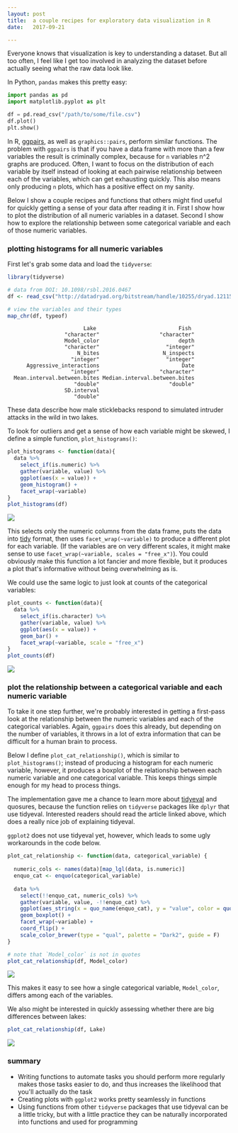 ```yaml
---
layout: post
title:  a couple recipes for exploratory data visualization in R
date:   2017-09-21

---
```


Everyone knows that visualization is key to understanding a dataset. But all too often, I feel like I get too involved in analyzing the dataset before actually seeing what the raw data look like. 

In Python, `pandas` makes this pretty easy:



```python
import pandas as pd
import matplotlib.pyplot as plt

df = pd.read_csv("/path/to/some/file.csv")
df.plot()
plt.show()
```



In R, [ggpairs](ggobi.github.io/ggally/), as well as `graphics::pairs`, perform similar functions. The problem with `ggpairs` is that if you have a data frame with more than a few variables the result is criminally complex, because for `n` variables n^2 graphs are produced. Often, I want to focus on the distribution of each variable by itself instead of looking at each pairwise relationship between each of the variables, which can get exhausting quickly. This also means only producing `n` plots, which has a positive effect on my sanity.

Below I show a couple recipes and functions that others might find useful for quickly getting a sense of your data after reading it in. First I show how to plot the distribution of all numeric variables in a dataset. Second I show how to explore the relationship between some categorical variable and each of those numeric variables.



### plotting histograms for all numeric variables

First let's grab some data and load the `tidyverse`:

```R
library(tidyverse)

# data from DOI: 10.1098/rsbl.2016.0467
df <- read_csv("http://datadryad.org/bitstream/handle/10255/dryad.121150/Bolnick_data.csv?sequence=2")

# view the variables and their types
map_chr(df, typeof)

```

```
                        Lake                          Fish 
                  "character"                   "character" 
                  Model_color                         depth 
                  "character"                     "integer" 
                      N_bites                    N_inspects 
                    "integer"                     "integer" 
      Aggressive_interactions                          Date 
                    "integer"                   "character" 
  Mean.interval.between.bites Median.interval.between.bites 
                     "double"                      "double" 
                  SD.interval 
                     "double" 
```

These data describe how male sticklebacks respond to simulated intruder attacks in the wild in two lakes.

To look for outliers and get a sense of how each variable might be skewed, I define a simple function, `plot_histograms()`:

```R
plot_histograms <- function(data){
  data %>%
    select_if(is.numeric) %>%
    gather(variable, value) %>%
    ggplot(aes(x = value)) +
    geom_histogram() + 
    facet_wrap(~variable)
}
plot_histograms(df)
```

![]({{site.baseurl}}/images/post8/1.jpg)

This selects only the numeric columns from the data frame, puts the data into [tidy](http://vita.had.co.nz/papers/tidy-data.html) format, then uses `facet_wrap(~variable)` to produce a different plot for each variable. (If the variables are on very different scales, it might make sense to use `facet_wrap(~variable, scales = "free_x")`). You could obviously make this function a lot fancier and more flexible, but it produces a plot that's informative without being overwhelming as is.

We could use the same logic to just look at counts of the categorical variables:

```R
plot_counts <- function(data){
  data %>%
    select_if(is.character) %>%
    gather(variable, value) %>%
    ggplot(aes(x = value)) +
    geom_bar() + 
    facet_wrap(~variable, scale = "free_x")
}
plot_counts(df)
```

![]({{site.baseurl}}/images/post8/2.jpg)

### plot the relationship between a categorical variable and each numeric variable

To take it one step further, we're probably interested in getting a first-pass look at the relationship between the numeric variables and each of the categorical variables. Again, `ggpairs` does this already, but depending on the number of variables, it throws in a lot of extra information that can be difficult for a human brain to process.

Below I define `plot_cat_relationship()`, which is similar to `plot_histograms()`; instead of producing a histogram for each numeric variable, however, it produces a boxplot of the relationship between each numeric variable and one categorical variable. This keeps things simple enough for my head to process things.

The implementation gave me a chance to learn more about [tidyeval](http://dplyr.tidyverse.org/articles/programming.html) and quosures, because the function relies on `tidyverse` packages like `dplyr` that use tidyeval. Interested readers should read the article linked above, which does a really nice job of explaining tidyeval.

`ggplot2` does not use tidyeval yet, however, which leads to some ugly workarounds in the code below. 



```R
plot_cat_relationship <- function(data, categorical_variable) {
  
  numeric_cols <- names(data)[map_lgl(data, is.numeric)]
  enquo_cat <- enquo(categorical_variable)
  
  data %>% 
    select(!!enquo_cat, numeric_cols) %>%
    gather(variable, value, -!!enquo_cat) %>%
    ggplot(aes_string(x = quo_name(enquo_cat), y = "value", color = quo_name(enquo_cat))) +
    geom_boxplot() +
    facet_wrap(~variable) +
    coord_flip() +
    scale_color_brewer(type = "qual", palette = "Dark2", guide = F)
}

# note that `Model_color` is not in quotes
plot_cat_relationship(df, Model_color)
```

![]({{site.baseurl}}/images/post8/3.jpg)

This makes it easy to see how a single categorical variable, `Model_color`, differs among each of the variables.

We also might be interested in quickly assessing whether there are big differences between lakes:

```R
plot_cat_relationship(df, Lake)
```

![]({{site.baseurl}}/images/post8/4.jpg)

### summary

- Writing functions to automate tasks you should perform more regularly makes those tasks easier to do, and thus increases the likelihood that you'll actually do the task
- Creating plots with `ggplot2` works pretty seamlessly in functions
- Using functions from other `tidyverse` packages that use tidyeval can be a little tricky, but with a little practice they can be naturally incorporated into functions and used for programming 